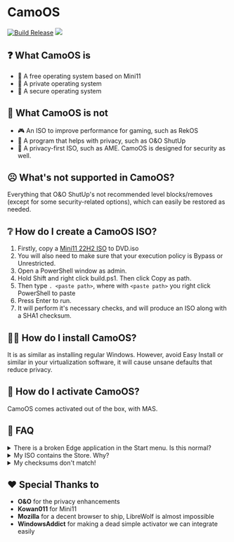 # CamoOS

[![Build Release](https://github.com/CamoOS/CamoOS/actions/workflows/release.yml/badge.svg)](https://github.com/CamoOS/CamoOS/actions/workflows/release.yml) [![](https://shields.io/discord/1066751620794298378)](https://discord.gg/jdbzsYSTVJ)

## ❓ What CamoOS is

- 💸 A free operating system based on Mini11
- 🔏 A private operating system
- 🔐 A secure operating system

## 🚫 What CamoOS is not

- 🎮 An ISO to improve performance for gaming, such as RekOS
- 💾 A program that helps with privacy, such as O&O ShutUp
- 🔏 A privacy-first ISO, such as AME. CamoOS is designed for security as well.

## ☹️ What's not supported in CamoOS?

Everything that O&O ShutUp's not recommended level blocks/removes (except for some security-related options), which can easily be restored as needed.

## ❔ How do I create a CamoOS ISO?

1. Firstly, copy a [Mini11 22H2 ISO](https://mega.nz/file/uN5QCDRD#qKwoQdiv6kd4CXkTeu1aqL5kjLfSFEXfL5mmBOxoY-Q) to DVD.iso
1. You will also need to make sure that your execution policy is Bypass or Unrestricted.
1. Open a PowerShell window as admin.
1. Hold Shift and right click build.ps1. Then click Copy as path.
1. Then type `. <paste path>`, where with `<paste path>` you right click PowerShell to paste
1. Press Enter to run.
1. It will perform it's necessary checks, and will produce an ISO along with a SHA1 checksum.

## 👨‍💻 How do I install CamoOS?

It is as similar as installing regular Windows. However, avoid Easy Install or similar in your virtualization software, it will cause unsane defaults that reduce privacy.

## 🔑 How do I activate CamoOS?

CamoOS comes activated out of the box, with MAS.

## 🤔 FAQ

<details>
<summary>There is a broken Edge application in the Start menu. Is this normal?</summary>
This is perfectly normal, UninstallAllEdgeChromium doesn't do a good job a lot of times.
</details>
<details>
<summary>My ISO contains the Store. Why?</summary>
The Store isn't removed because with ShutUp10, it's not a big privacy concern anyway. And also some privacy tools are also available there (like the Diagnostic Data Viewer)
</details>
<details>
<summary>My checksums don't match!</summary>
If you haven't synced the checksum file along with the ISO, the checksums won't match since every ISO created will be unique. This is a technical limitation of the tools that the build script uses. Otherwise, the ISO may have been tampered with or corrupted.
</details>
<!--
<details>
<summary></summary>
</details>
-->

## ❤️ Special Thanks to

- **O&O** for the privacy enhancements
- **Kowan011** for Mini11
- **Mozilla** for a decent browser to ship, LibreWolf is almost impossible
- **WindowsAddict** for making a dead simple activator we can integrate easily
